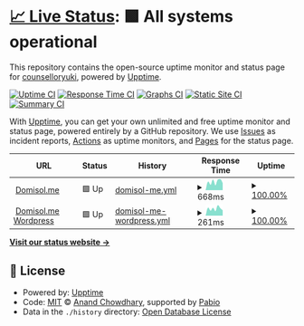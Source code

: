 # [📈 Live Status](https://counselloryuki.github.io/status): <!--live status--> **🟩 All systems operational**

This repository contains the open-source uptime monitor and status page for [counselloryuki](https://counselloryuki.github.io/status), powered by [Upptime](https://github.com/upptime/upptime).

[![Uptime CI](https://github.com/counselloryuki/status/workflows/Uptime%20CI/badge.svg)](https://github.com/counselloryuki/status/actions?query=workflow%3A%22Uptime+CI%22)
[![Response Time CI](https://github.com/counselloryuki/status/workflows/Response%20Time%20CI/badge.svg)](https://github.com/counselloryuki/status/actions?query=workflow%3A%22Response+Time+CI%22)
[![Graphs CI](https://github.com/counselloryuki/status/workflows/Graphs%20CI/badge.svg)](https://github.com/counselloryuki/status/actions?query=workflow%3A%22Graphs+CI%22)
[![Static Site CI](https://github.com/counselloryuki/status/workflows/Static%20Site%20CI/badge.svg)](https://github.com/counselloryuki/status/actions?query=workflow%3A%22Static+Site+CI%22)
[![Summary CI](https://github.com/counselloryuki/status/workflows/Summary%20CI/badge.svg)](https://github.com/counselloryuki/status/actions?query=workflow%3A%22Summary+CI%22)

With [Upptime](https://upptime.js.org), you can get your own unlimited and free uptime monitor and status page, powered entirely by a GitHub repository. We use [Issues](https://github.com/counselloryuki/status/issues) as incident reports, [Actions](https://github.com/counselloryuki/status/actions) as uptime monitors, and [Pages](https://counselloryuki.github.io/status) for the status page.

<!--start: status pages-->
<!-- This summary is generated by Upptime (https://github.com/upptime/upptime) -->
<!-- Do not edit this manually, your changes will be overwritten -->
<!-- prettier-ignore -->
| URL | Status | History | Response Time | Uptime |
| --- | ------ | ------- | ------------- | ------ |
| <img alt="" src="https://icons.duckduckgo.com/ip3/domisol.me.ico" height="13"> [Domisol.me](https://domisol.me) | 🟩 Up | [domisol-me.yml](https://github.com/counselloryuki/status/commits/HEAD/history/domisol-me.yml) | <details><summary><img alt="Response time graph" src="./graphs/domisol-me/response-time-week.png" height="20"> 668ms</summary><br><a href="https://counselloryuki.github.io/status/history/domisol-me"><img alt="Response time 797" src="https://img.shields.io/endpoint?url=https%3A%2F%2Fraw.githubusercontent.com%2Fcounselloryuki%2Fstatus%2FHEAD%2Fapi%2Fdomisol-me%2Fresponse-time.json"></a><br><a href="https://counselloryuki.github.io/status/history/domisol-me"><img alt="24-hour response time 816" src="https://img.shields.io/endpoint?url=https%3A%2F%2Fraw.githubusercontent.com%2Fcounselloryuki%2Fstatus%2FHEAD%2Fapi%2Fdomisol-me%2Fresponse-time-day.json"></a><br><a href="https://counselloryuki.github.io/status/history/domisol-me"><img alt="7-day response time 668" src="https://img.shields.io/endpoint?url=https%3A%2F%2Fraw.githubusercontent.com%2Fcounselloryuki%2Fstatus%2FHEAD%2Fapi%2Fdomisol-me%2Fresponse-time-week.json"></a><br><a href="https://counselloryuki.github.io/status/history/domisol-me"><img alt="30-day response time 758" src="https://img.shields.io/endpoint?url=https%3A%2F%2Fraw.githubusercontent.com%2Fcounselloryuki%2Fstatus%2FHEAD%2Fapi%2Fdomisol-me%2Fresponse-time-month.json"></a><br><a href="https://counselloryuki.github.io/status/history/domisol-me"><img alt="1-year response time 797" src="https://img.shields.io/endpoint?url=https%3A%2F%2Fraw.githubusercontent.com%2Fcounselloryuki%2Fstatus%2FHEAD%2Fapi%2Fdomisol-me%2Fresponse-time-year.json"></a></details> | <details><summary><a href="https://counselloryuki.github.io/status/history/domisol-me">100.00%</a></summary><a href="https://counselloryuki.github.io/status/history/domisol-me"><img alt="All-time uptime 99.18%" src="https://img.shields.io/endpoint?url=https%3A%2F%2Fraw.githubusercontent.com%2Fcounselloryuki%2Fstatus%2FHEAD%2Fapi%2Fdomisol-me%2Fuptime.json"></a><br><a href="https://counselloryuki.github.io/status/history/domisol-me"><img alt="24-hour uptime 100.00%" src="https://img.shields.io/endpoint?url=https%3A%2F%2Fraw.githubusercontent.com%2Fcounselloryuki%2Fstatus%2FHEAD%2Fapi%2Fdomisol-me%2Fuptime-day.json"></a><br><a href="https://counselloryuki.github.io/status/history/domisol-me"><img alt="7-day uptime 100.00%" src="https://img.shields.io/endpoint?url=https%3A%2F%2Fraw.githubusercontent.com%2Fcounselloryuki%2Fstatus%2FHEAD%2Fapi%2Fdomisol-me%2Fuptime-week.json"></a><br><a href="https://counselloryuki.github.io/status/history/domisol-me"><img alt="30-day uptime 100.00%" src="https://img.shields.io/endpoint?url=https%3A%2F%2Fraw.githubusercontent.com%2Fcounselloryuki%2Fstatus%2FHEAD%2Fapi%2Fdomisol-me%2Fuptime-month.json"></a><br><a href="https://counselloryuki.github.io/status/history/domisol-me"><img alt="1-year uptime 99.18%" src="https://img.shields.io/endpoint?url=https%3A%2F%2Fraw.githubusercontent.com%2Fcounselloryuki%2Fstatus%2FHEAD%2Fapi%2Fdomisol-me%2Fuptime-year.json"></a></details>
| <img alt="" src="https://icons.duckduckgo.com/ip3/domisol.me.ico" height="13"> [Domisol.me Wordpress](https://domisol.me/main) | 🟩 Up | [domisol-me-wordpress.yml](https://github.com/counselloryuki/status/commits/HEAD/history/domisol-me-wordpress.yml) | <details><summary><img alt="Response time graph" src="./graphs/domisol-me-wordpress/response-time-week.png" height="20"> 261ms</summary><br><a href="https://counselloryuki.github.io/status/history/domisol-me-wordpress"><img alt="Response time 267" src="https://img.shields.io/endpoint?url=https%3A%2F%2Fraw.githubusercontent.com%2Fcounselloryuki%2Fstatus%2FHEAD%2Fapi%2Fdomisol-me-wordpress%2Fresponse-time.json"></a><br><a href="https://counselloryuki.github.io/status/history/domisol-me-wordpress"><img alt="24-hour response time 257" src="https://img.shields.io/endpoint?url=https%3A%2F%2Fraw.githubusercontent.com%2Fcounselloryuki%2Fstatus%2FHEAD%2Fapi%2Fdomisol-me-wordpress%2Fresponse-time-day.json"></a><br><a href="https://counselloryuki.github.io/status/history/domisol-me-wordpress"><img alt="7-day response time 261" src="https://img.shields.io/endpoint?url=https%3A%2F%2Fraw.githubusercontent.com%2Fcounselloryuki%2Fstatus%2FHEAD%2Fapi%2Fdomisol-me-wordpress%2Fresponse-time-week.json"></a><br><a href="https://counselloryuki.github.io/status/history/domisol-me-wordpress"><img alt="30-day response time 265" src="https://img.shields.io/endpoint?url=https%3A%2F%2Fraw.githubusercontent.com%2Fcounselloryuki%2Fstatus%2FHEAD%2Fapi%2Fdomisol-me-wordpress%2Fresponse-time-month.json"></a><br><a href="https://counselloryuki.github.io/status/history/domisol-me-wordpress"><img alt="1-year response time 267" src="https://img.shields.io/endpoint?url=https%3A%2F%2Fraw.githubusercontent.com%2Fcounselloryuki%2Fstatus%2FHEAD%2Fapi%2Fdomisol-me-wordpress%2Fresponse-time-year.json"></a></details> | <details><summary><a href="https://counselloryuki.github.io/status/history/domisol-me-wordpress">100.00%</a></summary><a href="https://counselloryuki.github.io/status/history/domisol-me-wordpress"><img alt="All-time uptime 99.22%" src="https://img.shields.io/endpoint?url=https%3A%2F%2Fraw.githubusercontent.com%2Fcounselloryuki%2Fstatus%2FHEAD%2Fapi%2Fdomisol-me-wordpress%2Fuptime.json"></a><br><a href="https://counselloryuki.github.io/status/history/domisol-me-wordpress"><img alt="24-hour uptime 100.00%" src="https://img.shields.io/endpoint?url=https%3A%2F%2Fraw.githubusercontent.com%2Fcounselloryuki%2Fstatus%2FHEAD%2Fapi%2Fdomisol-me-wordpress%2Fuptime-day.json"></a><br><a href="https://counselloryuki.github.io/status/history/domisol-me-wordpress"><img alt="7-day uptime 100.00%" src="https://img.shields.io/endpoint?url=https%3A%2F%2Fraw.githubusercontent.com%2Fcounselloryuki%2Fstatus%2FHEAD%2Fapi%2Fdomisol-me-wordpress%2Fuptime-week.json"></a><br><a href="https://counselloryuki.github.io/status/history/domisol-me-wordpress"><img alt="30-day uptime 100.00%" src="https://img.shields.io/endpoint?url=https%3A%2F%2Fraw.githubusercontent.com%2Fcounselloryuki%2Fstatus%2FHEAD%2Fapi%2Fdomisol-me-wordpress%2Fuptime-month.json"></a><br><a href="https://counselloryuki.github.io/status/history/domisol-me-wordpress"><img alt="1-year uptime 99.22%" src="https://img.shields.io/endpoint?url=https%3A%2F%2Fraw.githubusercontent.com%2Fcounselloryuki%2Fstatus%2FHEAD%2Fapi%2Fdomisol-me-wordpress%2Fuptime-year.json"></a></details>

<!--end: status pages-->

[**Visit our status website →**](https://counselloryuki.github.io/status)

## 📄 License

- Powered by: [Upptime](https://github.com/upptime/upptime)
- Code: [MIT](./LICENSE) © [Anand Chowdhary](https://anandchowdhary.com), supported by [Pabio](https://pabio.com)
- Data in the `./history` directory: [Open Database License](https://opendatacommons.org/licenses/odbl/1-0/)
